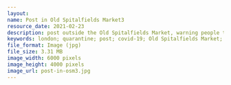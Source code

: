 ```yaml
---
layout: 
name: Post in Old Spitalfields Market3
resource_date: 2021-02-23
description: post outside the Old Spitalfields Market, warning people to stay at home
keywords: london; quarantine; post; covid-19; Old Spitalfields Market; stay home; entrance
file_format: Image (jpg)
file_size: 3.31 MB
image_width: 6000 pixels
image_height: 4000 pixels
image_url: post-in-osm3.jpg
---
```

